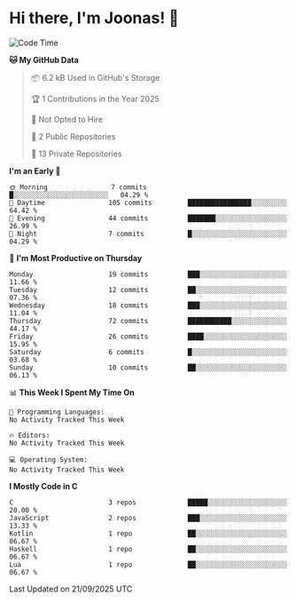 <!--<a href="https://github.com/anuraghazra/github-readme-stats">
  <img align="center" height=200 src="https://readme-stats-git-main-joonas45s-projects.vercel.app/api?username=Joonas45&hide=stars&show_icons=true&theme=monokai" />
</a>
<a href="">
  <img align="center" width=300 src="https://readme-stats-git-main-joonas45s-projects.vercel.app/api/top-langs?username=Joonas45&theme=monokai&layout=compact" />
</a>-->
<!--
<a href="">
  <img align="center" height=125 width=600 src="https://readme-stats-git-main-joonas45s-projects.vercel.app/api/wakatime?username=Joonas45&theme=monokai&layout=compact" />
</a>
-->

# Hi there, I'm Joonas! :wave:


<!--START_SECTION:waka-->
![Code Time](http://img.shields.io/badge/Code%20Time-269%20hrs%2012%20mins-blue)

**🐱 My GitHub Data** 

> 📦 6.2 kB Used in GitHub's Storage 
 > 
> 🏆 1 Contributions in the Year 2025
 > 
> 🚫 Not Opted to Hire
 > 
> 📜 2 Public Repositories 
 > 
> 🔑 13 Private Repositories 
 > 
**I'm an Early 🐤** 

```text
🌞 Morning                7 commits           █░░░░░░░░░░░░░░░░░░░░░░░░   04.29 % 
🌆 Daytime                105 commits         ████████████████░░░░░░░░░   64.42 % 
🌃 Evening                44 commits          ███████░░░░░░░░░░░░░░░░░░   26.99 % 
🌙 Night                  7 commits           █░░░░░░░░░░░░░░░░░░░░░░░░   04.29 % 
```
📅 **I'm Most Productive on Thursday** 

```text
Monday                   19 commits          ███░░░░░░░░░░░░░░░░░░░░░░   11.66 % 
Tuesday                  12 commits          ██░░░░░░░░░░░░░░░░░░░░░░░   07.36 % 
Wednesday                18 commits          ███░░░░░░░░░░░░░░░░░░░░░░   11.04 % 
Thursday                 72 commits          ███████████░░░░░░░░░░░░░░   44.17 % 
Friday                   26 commits          ████░░░░░░░░░░░░░░░░░░░░░   15.95 % 
Saturday                 6 commits           █░░░░░░░░░░░░░░░░░░░░░░░░   03.68 % 
Sunday                   10 commits          ██░░░░░░░░░░░░░░░░░░░░░░░   06.13 % 
```


📊 **This Week I Spent My Time On** 

```text
💬 Programming Languages: 
No Activity Tracked This Week

🔥 Editors: 
No Activity Tracked This Week

💻 Operating System: 
No Activity Tracked This Week
```

**I Mostly Code in C** 

```text
C                        3 repos             █████░░░░░░░░░░░░░░░░░░░░   20.00 % 
JavaScript               2 repos             ███░░░░░░░░░░░░░░░░░░░░░░   13.33 % 
Kotlin                   1 repo              ██░░░░░░░░░░░░░░░░░░░░░░░   06.67 % 
Haskell                  1 repo              ██░░░░░░░░░░░░░░░░░░░░░░░   06.67 % 
Lua                      1 repo              ██░░░░░░░░░░░░░░░░░░░░░░░   06.67 % 
```




 Last Updated on 21/09/2025 UTC
<!--END_SECTION:waka-->
